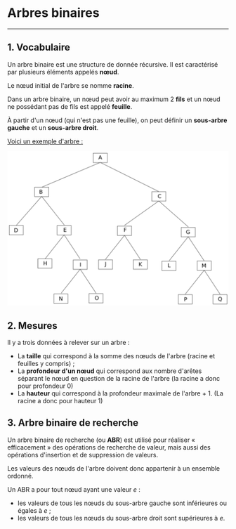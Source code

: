 # **Arbres binaires**

------

## 1. Vocabulaire

Un arbre binaire est une structure de donnée récursive. Il est caractérisé par plusieurs éléments appelés **nœud**. 

Le nœud initial de l'arbre se nomme **racine**.

Dans un arbre binaire, un nœud peut avoir au maximum 2 **fils** et un nœud ne possédant pas de fils est appelé **feuille**.

À partir d'un nœud (qui n'est pas une feuille), on peut définir un **sous-arbre gauche** et un **sous-arbre droit**.

<u>Voici un exemple d'arbre :</u>

![exemple de graphe](../images/img1.PNG)

## 2. Mesures 

Il y a trois données à relever sur un arbre :

- La **taille** qui correspond à la somme des nœuds de l'arbre (racine et feuilles y compris) ;
- La **profondeur d'un nœud** qui correspond aux nombre d'arêtes séparant le nœud en question de la racine de l'arbre (la racine a donc pour profondeur 0)
- La **hauteur** qui correspond à la profondeur maximale de l'arbre + 1. (La racine a donc pour hauteur 1)

## 3. Arbre binaire de recherche

Un arbre binaire de recherche (ou **ABR**) est utilisé pour réaliser « efficacement » des opérations de recherche de valeur, mais aussi des opérations d'insertion et de suppression de valeurs. 

Les valeurs des nœuds de l'arbre doivent donc appartenir à un ensemble ordonné.

Un ABR a pour tout nœud ayant une valeur *e* :

- les valeurs de tous les nœuds du sous-arbre gauche sont inférieures ou égales à *e* ;
- les valeurs de tous les nœuds du sous-arbre droit sont supérieures à *e*.
